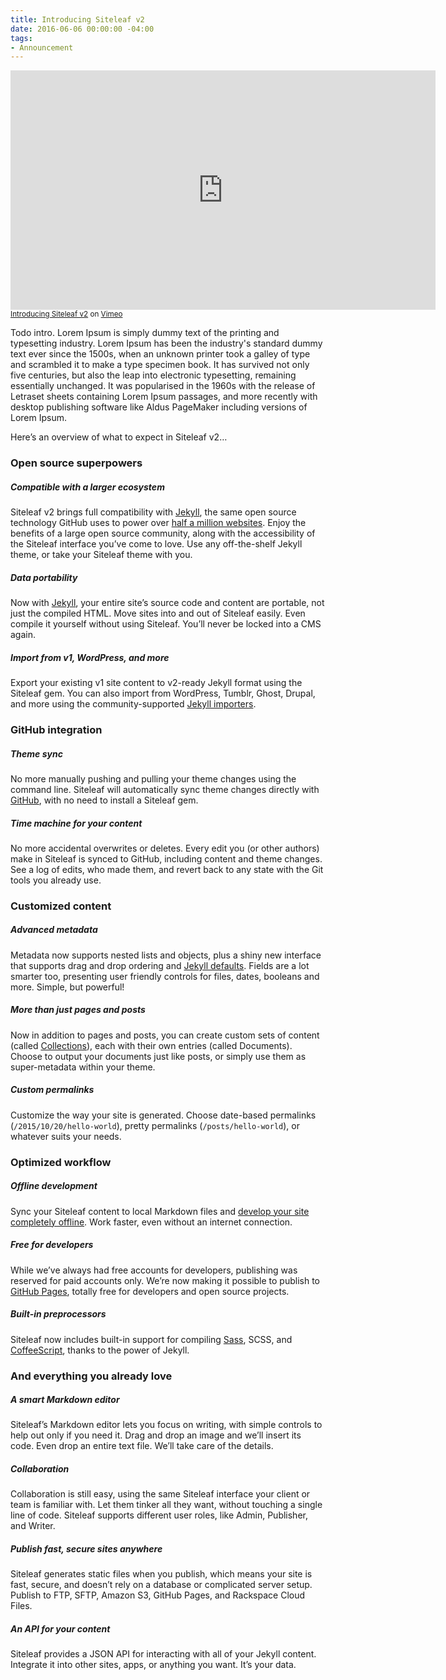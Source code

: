 ```yaml
---
title: Introducing Siteleaf v2
date: 2016-06-06 00:00:00 -04:00
tags:
- Announcement
---
```


<iframe src="https://player.vimeo.com/video/169542999?title=0&byline=0&portrait=0" width="680" height="383" frameborder="0" webkitallowfullscreen mozallowfullscreen allowfullscreen></iframe>
<small><a href="https://vimeo.com/169542999">Introducing Siteleaf v2</a> on <a href="https://vimeo.com/169542999">Vimeo</a></small>

Todo intro. Lorem Ipsum is simply dummy text of the printing and typesetting industry. Lorem Ipsum has been the industry's standard dummy text ever since the 1500s, when an unknown printer took a galley of type and scrambled it to make a type specimen book. It has survived not only five centuries, but also the leap into electronic typesetting, remaining essentially unchanged. It was popularised in the 1960s with the release of Letraset sheets containing Lorem Ipsum passages, and more recently with desktop publishing software like Aldus PageMaker including versions of Lorem Ipsum.

Here’s an overview of what to expect in Siteleaf v2…

### Open source superpowers

##### Compatible with a larger ecosystem

Siteleaf v2 brings full compatibility with [Jekyll](http://jekyllrb.com/),
the same open source technology GitHub uses to power over [half a million websites](https://github.com/blog/1992-eight-lessons-learned-hacking-on-github-pages-for-six-months).
Enjoy the benefits of a large open source community, along with the accessibility
of the Siteleaf interface you’ve come to love. Use any off-the-shelf Jekyll
theme, or take your Siteleaf theme with you.

##### Data portability

Now with [Jekyll](http://jekyllrb.com/), your entire site’s source code
and content are portable, not just the compiled HTML. Move sites into and out
of Siteleaf easily. Even compile it yourself without using Siteleaf. You’ll
never be locked into a CMS again.

##### Import from v1, WordPress, and more

Export your existing v1 site content to v2-ready Jekyll format using the
Siteleaf gem. You can also import from WordPress, Tumblr, Ghost, Drupal, and
more using the community-supported [Jekyll importers](http://import.jekyllrb.com/).

### GitHub integration  

##### Theme sync

No more manually pushing and pulling your theme changes using the command
line. Siteleaf will automatically sync theme changes directly with [GitHub](http://github.com),
with no need to install a Siteleaf gem.

##### Time machine for your content

No more accidental overwrites or deletes. Every edit you (or other authors)
make in Siteleaf is synced to GitHub, including content and theme changes. See
a log of edits, who made them, and revert back to any state with the Git tools
you already use.

### Customized content 

##### Advanced metadata

Metadata now supports nested lists and objects, plus a shiny new interface
that supports drag and drop ordering and <a href="http://jekyllrb.com/docs/configuration/#front-matter-defaults">Jekyll
defaults</a>. Fields are a lot smarter too, presenting user friendly controls
for files, dates, booleans and more. Simple, but powerful!

##### More than just pages and posts

Now in addition to pages and posts, you can create custom sets of content
(called <a href="http://jekyllrb.com/docs/collections/">Collections</a>), each
with their own entries (called Documents). Choose to output your documents just
like posts, or simply use them as super-metadata within your theme.

##### Custom permalinks

Customize the way your site is generated. Choose date-based permalinks (`/2015/10/20/hello-world`),
pretty permalinks (`/posts/hello-world`), or whatever suits your needs.

### Optimized workflow

##### Offline development

Sync your Siteleaf content to local Markdown files and [develop your site
completely offline](http://jekyllrb.com/docs/usage/). Work faster, even without
an internet connection.

##### Free for developers

While we’ve always had free accounts for developers, publishing was reserved
for paid accounts only. We’re now making it possible to publish to [GitHub Pages](https://pages.github.com/),
totally free for developers and open source projects.

##### Built-in preprocessors

Siteleaf now includes built-in support for compiling [Sass](http://sass-lang.com/),
SCSS, and [CoffeeScript](http://coffeescript.org/), thanks to the power of Jekyll.

### And everything you already love

##### A smart Markdown editor

Siteleaf’s Markdown editor lets you focus on writing, with simple controls
to help out only if you need it. Drag and drop an image and we’ll insert its
code. Even drop an entire text file. We’ll take care of the details.

##### Collaboration

Collaboration is still easy, using the same Siteleaf interface your client
or team is familiar with. Let them tinker all they want, without touching a
single line of code. Siteleaf supports different user roles, like Admin, Publisher,
and Writer.

##### Publish fast, secure sites anywhere

Siteleaf generates static files when you publish, which means your site
is fast, secure, and doesn’t rely on a database or complicated server setup.
Publish to FTP, SFTP, Amazon S3, GitHub Pages, and Rackspace Cloud Files.

##### An API for your content

Siteleaf provides a JSON API for interacting with all of your Jekyll content.
Integrate it into other sites, apps, or anything you want. It’s your data.